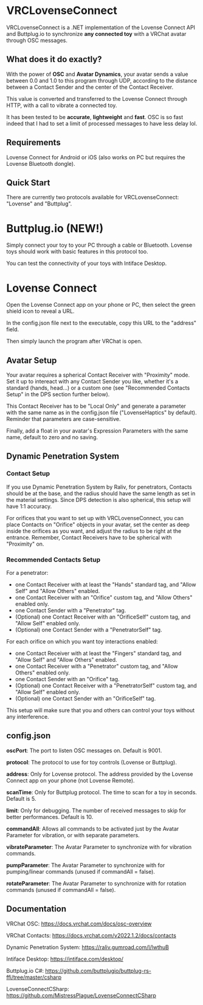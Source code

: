 # VRCLovenseConnect
VRCLovenseConnect is a .NET implementation of the Lovense Connect API and Buttplug.io to synchronize **any connected toy** with a VRChat avatar through OSC messages.

## What does it do exactly?
With the power of **OSC** and **Avatar Dynamics**, your avatar sends a value between 0.0 and 1.0 to this program through UDP, according to the distance between a Contact Sender and the center of the Contact Receiver.

This value is converted and transferred to the Lovense Connect through HTTP, with a call to vibrate a connected toy.

It has been tested to be **accurate**, **lightweight** and **fast**. OSC is so fast indeed that I had to set a limit of processed messages to have less delay lol.

## Requirements
Lovense Connect for Android or iOS (also works on PC but requires the Lovense Bluetooth dongle).

## Quick Start
There are currently two protocols available for VRCLovenseConnect: "Lovense" and "Buttplug".

# Buttplug.io (NEW!)
Simply connect your toy to your PC through a cable or Bluetooth. Lovense toys should work with basic features in this protocol too.

You can test the connectivity of your toys with Intiface Desktop.

# Lovense Connect
Open the Lovense Connect app on your phone or PC, then select the green shield icon to reveal a URL.

In the config.json file next to the executable, copy this URL to the "address" field.

Then simply launch the program after VRChat is open.

## Avatar Setup
Your avatar requires a spherical Contact Receiver with "Proximity" mode. Set it up to intereact with any Contact Sender you like, whether it's a standard (hands, head...) or a custom one (see "Recommended Contacts Setup" in the DPS section further below).

This Contact Receiver has to be "Local Only" and generate a parameter with the same name as in the config.json file ("LovenseHaptics" by default). Reminder that parameters are case-sensitive.

Finally, add a float in your avatar's Expression Parameters with the same name, default to zero and no saving.

## Dynamic Penetration System
### Contact Setup
If you use Dynamic Penetration System by Raliv, for penetrators, Contacts should be at the base, and the radius should have the same length as set in the material settings. Since DPS detection is also spherical, this setup will have 1:1 accuracy.

For orifices that you want to set up with VRCLovenseConnect, you can place Contacts on "Orifice" objects in your avatar, set the center as deep inside the orifices as you want, and adjust the radius to be right at the entrance. Remember, Contact Receivers have to be spherical with "Proximity" on.

### Recommended Contacts Setup
For a penetrator:
- one Contact Receiver with at least the "Hands" standard tag, and "Allow Self" and "Allow Others" enabled.
- one Contact Receiver with an "Orifice" custom tag, and "Allow Others" enabled only.
- one Contact Sender with a "Penetrator" tag.
- (Optional) one Contact Receiver with an "OrificeSelf" custom tag, and "Allow Self" enabled only.
- (Optional) one Contact Sender with a "PenetratorSelf" tag.

For each orifice on which you want toy interactions enabled:
- one Contact Receiver with at least the "Fingers" standard tag, and "Allow Self" and "Allow Others" enabled.
- one Contact Receiver with a "Penetrator" custom tag, and "Allow Others" enabled only.
- one Contact Sender with an "Orifice" tag.
- (Optional) one Contact Receiver with a "PenetratorSelf" custom tag, and "Allow Self" enabled only.
- (Optional) one Contact Sender with an "OrificeSelf" tag.

This setup will make sure that you and others can control your toys without any interference.

## config.json
**oscPort**: The port to listen OSC messages on. Default is 9001.

**protocol**: The protocol to use for toy controls (Lovense or Buttplug).

**address**: Only for Lovense protocol. The address provided by the Lovense Connect app on your phone (not Lovense Remote).

**scanTime**: Only for Buttplug protocol. The time to scan for a toy in seconds. Default is 5.

**limit**: Only for debugging. The number of received messages to skip for better performances. Default is 10.

**commandAll**: Allows all commands to be activated just by the Avatar Parameter for vibration, or with separate parameters.

**vibrateParameter**: The Avatar Parameter to synchronize with for vibration commands.

**pumpParameter**: The Avatar Parameter to synchronize with for pumping/linear commands (unused if commandAll = false).

**rotateParameter**: The Avatar Parameter to synchronize with for rotation commands (unused if commandAll = false).

## Documentation
VRChat OSC: https://docs.vrchat.com/docs/osc-overview

VRChat Contacts: https://docs.vrchat.com/v2022.1.2/docs/contacts

Dynamic Penetration System: https://raliv.gumroad.com/l/lwthuB

Intiface Desktop: https://intiface.com/desktop/

Buttplug.io C#: https://github.com/buttplugio/buttplug-rs-ffi/tree/master/csharp

LovenseConnectCSharp: https://github.com/MistressPlague/LovenseConnectCSharp
